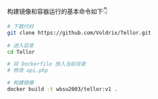 构建镜像和容器运行的基本命令如下👇

```bash
# 下载代码
git clone https://github.com/Voldrix/Tellor.git
  
# 进入目录  
cd Tellor

# 将 Dockerfile 放入当前目录
# 修改 api.php

# 构建镜像
docker build -t wbsu2003/tellor:v1 .
```
